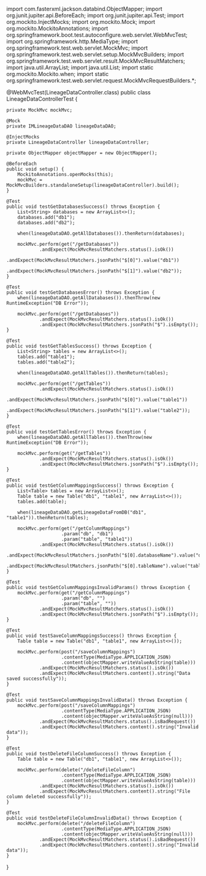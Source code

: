 import com.fasterxml.jackson.databind.ObjectMapper;
import org.junit.jupiter.api.BeforeEach;
import org.junit.jupiter.api.Test;
import org.mockito.InjectMocks;
import org.mockito.Mock;
import org.mockito.MockitoAnnotations;
import org.springframework.boot.test.autoconfigure.web.servlet.WebMvcTest;
import org.springframework.http.MediaType;
import org.springframework.test.web.servlet.MockMvc;
import org.springframework.test.web.servlet.setup.MockMvcBuilders;
import org.springframework.test.web.servlet.result.MockMvcResultMatchers;
import java.util.ArrayList;
import java.util.List;
import static org.mockito.Mockito.when;
import static org.springframework.test.web.servlet.request.MockMvcRequestBuilders.*;

@WebMvcTest(LineageDataController.class)
public class LineageDataControllerTest {

    private MockMvc mockMvc;

    @Mock
    private IMLineageDataDAO lineageDataDAO;

    @InjectMocks
    private LineageDataController lineageDataController;

    private ObjectMapper objectMapper = new ObjectMapper();

    @BeforeEach
    public void setup() {
        MockitoAnnotations.openMocks(this);
        mockMvc = MockMvcBuilders.standaloneSetup(lineageDataController).build();
    }

    @Test
    public void testGetDatabasesSuccess() throws Exception {
        List<String> databases = new ArrayList<>();
        databases.add("db1");
        databases.add("db2");

        when(lineageDataDAO.getAllDatabases()).thenReturn(databases);

        mockMvc.perform(get("/getDatabases"))
                .andExpect(MockMvcResultMatchers.status().isOk())
                .andExpect(MockMvcResultMatchers.jsonPath("$[0]").value("db1"))
                .andExpect(MockMvcResultMatchers.jsonPath("$[1]").value("db2"));
    }

    @Test
    public void testGetDatabasesError() throws Exception {
        when(lineageDataDAO.getAllDatabases()).thenThrow(new RuntimeException("DB Error"));

        mockMvc.perform(get("/getDatabases"))
                .andExpect(MockMvcResultMatchers.status().isOk())
                .andExpect(MockMvcResultMatchers.jsonPath("$").isEmpty());
    }

    @Test
    public void testGetTablesSuccess() throws Exception {
        List<String> tables = new ArrayList<>();
        tables.add("table1");
        tables.add("table2");

        when(lineageDataDAO.getAllTables()).thenReturn(tables);

        mockMvc.perform(get("/getTables"))
                .andExpect(MockMvcResultMatchers.status().isOk())
                .andExpect(MockMvcResultMatchers.jsonPath("$[0]").value("table1"))
                .andExpect(MockMvcResultMatchers.jsonPath("$[1]").value("table2"));
    }

    @Test
    public void testGetTablesError() throws Exception {
        when(lineageDataDAO.getAllTables()).thenThrow(new RuntimeException("DB Error"));

        mockMvc.perform(get("/getTables"))
                .andExpect(MockMvcResultMatchers.status().isOk())
                .andExpect(MockMvcResultMatchers.jsonPath("$").isEmpty());
    }

    @Test
    public void testGetColumnMappingsSuccess() throws Exception {
        List<Table> tables = new ArrayList<>();
        Table table = new Table("db1", "table1", new ArrayList<>());
        tables.add(table);

        when(lineageDataDAO.getLineageDataFromDB("db1", "table1")).thenReturn(tables);

        mockMvc.perform(get("/getColumnMappings")
                        .param("db", "db1")
                        .param("table", "table1"))
                .andExpect(MockMvcResultMatchers.status().isOk())
                .andExpect(MockMvcResultMatchers.jsonPath("$[0].databaseName").value("db1"))
                .andExpect(MockMvcResultMatchers.jsonPath("$[0].tableName").value("table1"));
    }

    @Test
    public void testGetColumnMappingsInvalidParams() throws Exception {
        mockMvc.perform(get("/getColumnMappings")
                        .param("db", "")
                        .param("table", ""))
                .andExpect(MockMvcResultMatchers.status().isOk())
                .andExpect(MockMvcResultMatchers.jsonPath("$").isEmpty());
    }

    @Test
    public void testSaveColumnMappingsSuccess() throws Exception {
        Table table = new Table("db1", "table1", new ArrayList<>());

        mockMvc.perform(post("/saveColumnMappings")
                        .contentType(MediaType.APPLICATION_JSON)
                        .content(objectMapper.writeValueAsString(table)))
                .andExpect(MockMvcResultMatchers.status().isOk())
                .andExpect(MockMvcResultMatchers.content().string("Data saved successfully"));
    }

    @Test
    public void testSaveColumnMappingsInvalidData() throws Exception {
        mockMvc.perform(post("/saveColumnMappings")
                        .contentType(MediaType.APPLICATION_JSON)
                        .content(objectMapper.writeValueAsString(null)))
                .andExpect(MockMvcResultMatchers.status().isBadRequest())
                .andExpect(MockMvcResultMatchers.content().string("Invalid data"));
    }

    @Test
    public void testDeleteFileColumnSuccess() throws Exception {
        Table table = new Table("db1", "table1", new ArrayList<>());

        mockMvc.perform(delete("/deleteFileColumn")
                        .contentType(MediaType.APPLICATION_JSON)
                        .content(objectMapper.writeValueAsString(table)))
                .andExpect(MockMvcResultMatchers.status().isOk())
                .andExpect(MockMvcResultMatchers.content().string("File column deleted successfully"));
    }

    @Test
    public void testDeleteFileColumnInvalidData() throws Exception {
        mockMvc.perform(delete("/deleteFileColumn")
                        .contentType(MediaType.APPLICATION_JSON)
                        .content(objectMapper.writeValueAsString(null)))
                .andExpect(MockMvcResultMatchers.status().isBadRequest())
                .andExpect(MockMvcResultMatchers.content().string("Invalid data"));
    }
}
